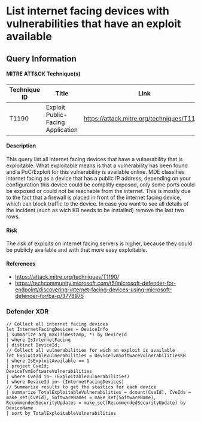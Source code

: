 # List internet facing devices with vulnerabilities that have an exploit available

## Query Information

#### MITRE ATT&CK Technique(s)

| Technique ID | Title    | Link    |
| ---  | --- | --- |
| T1190 | Exploit Public-Facing Application| https://attack.mitre.org/techniques/T1190/ |

#### Description
This query list all internet facing devices that have a vulnerability that is exploitable. What exploitable means is that a vulnerability has been found and a PoC/Exploit for this vulnerability is available online. MDE classifies internet facing as a device that has a public IP address, depending on your configuration this device could be complitly exposed, only some ports could be exposed or could not be reachable from the internet. This is mostly due to the fact that a firewall is placed in front of the internet facing device, which can block traffic to the device. In case you want to see all details of the incident (such as wich KB needs to be installed) remove the last two rows. 

#### Risk
The risk of exploits on internet facing servers is higher, because they could be publicly available and with that more easy exploitable. 

#### References
- https://attack.mitre.org/techniques/T1190/
- https://techcommunity.microsoft.com/t5/microsoft-defender-for-endpoint/discovering-internet-facing-devices-using-microsoft-defender-for/ba-p/3778975

### Defender XDR
```
// Collect all internet facing devices
let InternetFacingDevices = DeviceInfo
| summarize arg_max(Timestamp, *) by DeviceId
| where IsInternetFacing
| distinct DeviceId;
// Collect all vulnerabilities for wich an exploit is available
let ExploitableVulnerabilities = DeviceTvmSoftwareVulnerabilitiesKB
| where IsExploitAvailable == 1
| project CveId;
DeviceTvmSoftwareVulnerabilities
| where CveId in~ (ExploitableVulnerabilities)
| where DeviceId in~ (InternetFacingDevices)
// Summarize results to get the stastics for each device
| summarize TotalExploitableVulnerabilities = dcount(CveId), CveIds = make_set(CveId), SoftwareNames = make_set(SoftwareName), RecommendedSecurityUpdates = make_set(RecommendedSecurityUpdate) by DeviceName
| sort by TotalExploitableVulnerabilities
```
